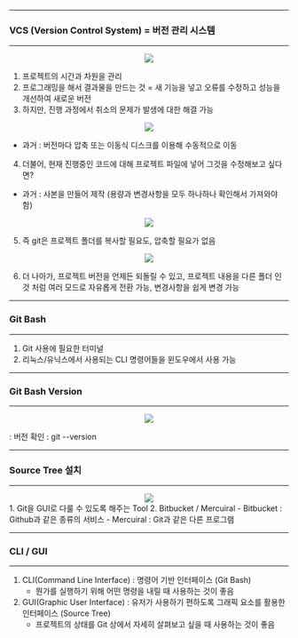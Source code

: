 -----
### VCS (Version Control System) = 버전 관리 시스템
-----
<div align="center">
<img src="https://github.com/sooyounghan/Git-Github/assets/34672301/810d3a35-6246-4126-aadf-9191e0b7f038">
</div>

1. 프로젝트의 시간과 차원을 관리
2. 프로그래밍을 해서 결과물을 만드는 것 = 새 기능을 넣고 오류를 수정하고 성능을 개선하여 새로운 버전
3. 하지만, 진행 과정에서 취소의 문제가 발생에 대한 해결 가능
<div align="center">
<img src="https://github.com/sooyounghan/Git-Github/assets/34672301/28db689a-4b7b-41eb-8151-e560445e007a">
</div>

  - 과거 : 버전마다 압축 또는 이동식 디스크를 이용해 수동적으로 이동

4. 더불어, 현재 진행중인 코드에 대해 프로젝트 파일에 넣어 그것을 수정해보고 싶다면?
  - 과거 : 사본을 만들어 제작 (용량과 변경사항을 모두 하나하나 확인해서 가져와야 함)
<div align="center">
<img src="https://github.com/sooyounghan/Git-Github/assets/34672301/97428606-4752-438a-9a97-3887e3449a9a">
</div>

5. 즉 git은 프로젝트 폴더를 복사할 필요도, 압축할 필요가 없음
<div align="center">
<img src="https://github.com/sooyounghan/Git-Github/assets/34672301/d27449dd-a2ce-49f1-a13b-85e33ebd28ad">
</div>

6. 더 나아가, 프로젝트 버전을 언제든 되돌릴 수 있고, 프로젝트 내용을 다른 폴더 인 것 처럼 여러 모드로 자유롭게 전환 가능, 변경사항을 쉽게 변경 가능

-----
### Git Bash
-----
1. Git 사용에 필요한 터미널
2. 리눅스/유닉스에서 사용되는 CLI 명령어들을 윈도우에서 사용 가능

-----
### Git Bash Version
-----
<div align="center">
<img src="https://github.com/sooyounghan/Git-Github/assets/34672301/d33b2aff-4b2e-457b-a683-44ad8c662d12">
</div>

: 버전 확인 : git --version

-----
### Source Tree 설치
-----
<div align="center">
<img src ="https://github.com/sooyounghan/Git-Github/assets/34672301/dc4b54ec-60e4-4ac7-8065-8623b06185e7">
</div>
1. Git을 GUI로 다룰 수 있도록 해주는 Tool
2. Bitbucket / Mercuiral
   - Bitbucket : Github과 같은 종류의 서비스
   - Mercuiral : Git과 같은 다른 프로그램

-----
### CLI / GUI
-----
1. CLI(Command Line Interface) : 명령어 기반 인터페이스 (Git Bash)
   - 뭔가를 실행하기 위해 어떤 명령을 내릴 때 사용하는 것이 좋음
2. GUI(Graphic User Interface) : 유저가 사용하기 편하도록 그래픽 요소를 활용한 인터페이스 (Source Tree)
   - 프로젝트의 상태를 Git 상에서 자세히 살펴보고 싶을 때 사용하는 것이 좋음
